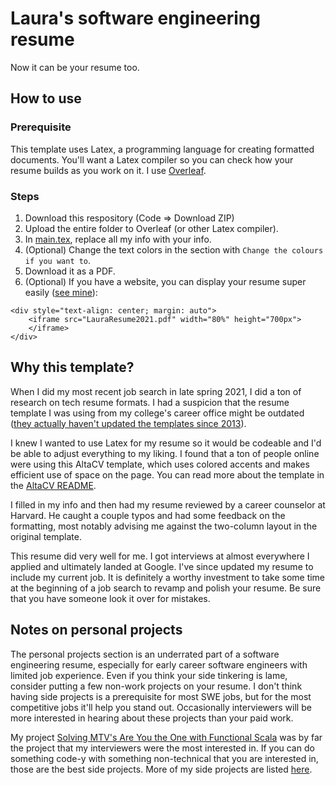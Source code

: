 # Laura's software engineering resume

Now it can be your resume too.

## How to use

### Prerequisite
This template uses Latex, a programming language for creating formatted documents. You'll want a Latex compiler so you can check how your resume builds as you work on it. I use [Overleaf](https://www.overleaf.com/). 

### Steps
1. Download this respository (Code => Download ZIP)
2. Upload the entire folder to Overleaf (or other Latex compiler). 
3. In [main.tex](https://github.com/laurachapman/resume-2022/main.tex), replace all my info with your info. 
4. (Optional) Change the text colors in the section with `Change the colours if you want to`. 
5. Download it as a PDF. 
6. (Optional) If you have a website, you can display your resume super easily ([see mine](https://laurachapman.github.io/resume.html)): 
```
<div style="text-align: center; margin: auto">
    <iframe src="LauraResume2021.pdf" width="80%" height="700px">
    </iframe>
</div>
```

## Why this template?
When I did my most recent job search in late spring 2021, I did a ton of research on tech resume formats. I had a suspicion that the resume template I was using from my college's career office might be outdated ([they actually haven't updated the templates since 2013](https://ocs.fas.harvard.edu/files/ocs/files/seas_junior20-21.pdf?m=1598219780)). 

I knew I wanted to use Latex for my resume so it would be codeable and I'd be able to adjust everything to my liking. I found that a ton of people online were using this AltaCV template, which uses colored accents and makes efficient use of space on the page. You can read more about the template in the [AltaCV README](https://github.com/laurachapman/resume-2022/ALTACV.md).

I filled in my info and then had my resume reviewed by a career counselor at Harvard. He caught a couple typos and had some feedback on the formatting, most notably advising me against the two-column layout in the original template. 

This resume did very well for me. I got interviews at almost everywhere I applied and ultimately landed at Google. I've since updated my resume to include my current job. It is definitely a worthy investment to take some time at the beginning of a job search to revamp and polish your resume. Be sure that you have someone look it over for mistakes. 

## Notes on personal projects
The personal projects section is an underrated part of a software engineering resume, especially for early career software engineers with limited job experience. Even if you think your side tinkering is lame, consider putting a few non-work projects on your resume. I don't think having side projects is a prerequisite for most SWE jobs, but for the most competitive jobs it'll help you stand out. Occasionally interviewers will be more interested in hearing about these projects than your paid work. 

My project [Solving MTV's Are You the One with Functional Scala](https://laura-chapman.medium.com/solving-mtvs-are-you-the-one-with-functional-scala-c3815ec361a) was by far the project that my interviewers were the most interested in. If you can do something code-y with something non-technical that you are interested in, those are the best side projects. More of my side projects are listed [here](https://laurachapman.github.io/nerdy).

